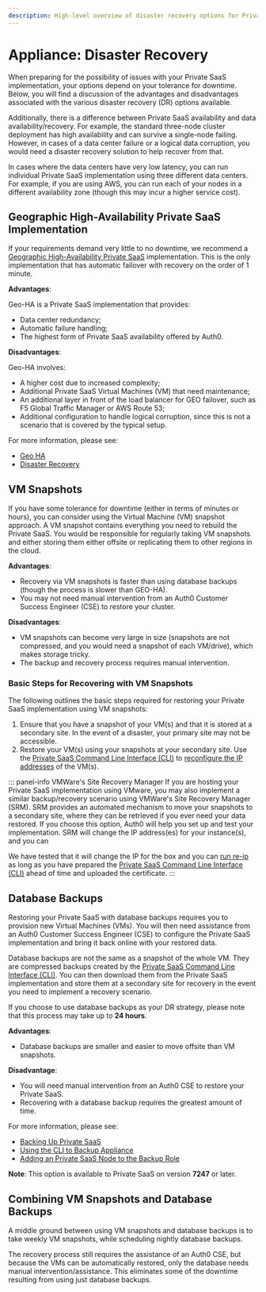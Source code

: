 ```yaml
---
description: High-level overview of disaster recovery options for Private SaaS
---
```


# Appliance: Disaster Recovery

When preparing for the possibility of issues with your Private SaaS implementation, your options depend on your tolerance for downtime. Below, you will find a discussion of the advantages and disadvantages associated with the various disaster recovery (DR) options available.

Additionally, there is a difference between Private SaaS availability and data availability/recovery. For example, the standard three-node cluster deployment has high availability and can survive a single-node failing. However, in cases of a data center failure or a logical data corruption, you would need a disaster recovery solution to help recover from that.

In cases where the data centers have very low latency, you can run individual Private SaaS implementation using three different data centers. For example, if you are using AWS, you can run each of your nodes in a different availability zone (though this may incur a higher service cost).

## Geographic High-Availability Private SaaS Implementation

If your requirements demand very little to no downtime, we recommend a [Geographic High-Availability Private SaaS](/private-saas/geo-ha) implementation. This is the only implementation that has automatic failover with recovery on the order of 1 minute.

**Advantages**:

Geo-HA is a Private SaaS implementation that provides:
* Data center redundancy;
* Automatic failure handling;
* The highest form of Private SaaS availability offered by Auth0.

**Disadvantages**:

Geo-HA involves:
* A higher cost due to increased complexity;
* Additional Private SaaS Virtual Machines (VM) that need maintenance;
* An additional layer in front of the load balancer for GEO failover, such as F5 Global Traffic Manager or AWS Route 53;
* Additional configuration to handle logical corruption, since this is not a scenario that is covered by the typical setup.

For more information, please see:
* [Geo HA](/private-saas/geo-ha)
* [Disaster Recovery](/private-saas/geo-ha/disaster-recovery)

## VM Snapshots
If you have some tolerance for downtime (either in terms of minutes or hours), you can consider using the Virtual Machine (VM) snapshot approach. A VM snapshot contains everything you need to rebuild the Private SaaS. You would be responsible for regularly taking VM snapshots and either storing them either offsite or replicating them to other regions in the cloud.

**Advantages**:
* Recovery via VM snapshots is faster than using database backups (though the process is slower than GEO-HA).
* You may not need manual intervention from an Auth0 Customer Success Engineer (CSE) to restore your cluster.

**Disadvantages**:
* VM snapshots can become very large in size (snapshots are not compressed, and you would need a snapshot of each VM/drive), which makes storage tricky.
* The backup and recovery process requires manual intervention.

### Basic Steps for Recovering with VM Snapshots

The following outlines the basic steps required for restoring your Private SaaS implementation using VM snapshots:

1. Ensure that you have a snapshot of your VM(s) and that it is stored at a secondary site. In the event of a disaster, your primary site may not be accessible.
2. Restore your VM(s) using your snapshots at your secondary site.
Use the [Private SaaS Command Line Interface (CLI)](/private-saas/cli) to [reconfigure the IP addresses](/private-saas/cli/reconfiguring-ip) of the VM(s).

::: panel-info VMWare's Site Recovery Manager
If you are hosting your Private SaaS implementation using VMware, you may also implement a similar backup/recovery scenario using VMWare's  Site Recovery Manager (SRM). SRM provides an automated mechanism to move your snapshots to a secondary site, where they can be retrieved if you ever need your data restored. If you choose this option, Auth0 will help you set up and test your implementation. SRM will change the IP address(es) for your instance(s), and you can

We have tested that it will change the IP for the box and you can [run re-ip](/private-saas/cli/reconfiguring-ip) as long as you have prepared the [Private SaaS Command Line Interface (CLI)](/private-saas/cli) ahead of time and uploaded the certificate.
:::

## Database Backups

Restoring your Private SaaS with database backups requires you to provision new Virtual Machines (VMs). You will then need assistance from an Auth0 Customer Success Engineer (CSE) to configure the Private SaaS implementation and bring it back online with your restored data.

Database backups are not the same as a snapshot of the whole VM. They are compressed backups created by the [Private SaaS Command Line Interface (CLI)](/private-saas/cli). You can then download them from the Private SaaS implementation and store them at a secondary site for recovery in the event you need to implement a recovery scenario.

If you choose to use database backups as your DR strategy, please note that this process may take up to **24 hours**.

**Advantages**:
* Database backups are smaller and easier to move offsite than VM snapshots.

**Disadvantage**:
* You will need manual intervention from an Auth0 CSE to restore your Private SaaS.
* Recovering with a database backup requires the greatest amount of time.

For more information, please see:
* [Backing Up Private SaaS](/private-saas/admin/backing-up-the-private-saas-instances)
* [Using the CLI to Backup Appliance](/private-saas/cli/backing-up-the-private-saas)
* [Adding an Private SaaS Node to the Backup Role](/private-saas/cli/adding-node-to-backup-role)

**Note**: This option is available to Private SaaS on version **7247** or later.

## Combining VM Snapshots and Database Backups

A middle ground between using VM snapshots and database backups is to take weekly VM snapshots, while scheduling nightly database backups.

The recovery process still requires the assistance of an Auth0 CSE, but because the VMs can be automatically restored, only the database needs manual intervention/assistance. This eliminates some of the downtime resulting from using just database backups.

